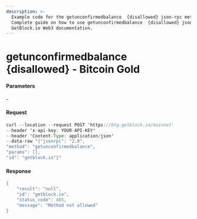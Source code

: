 ```yaml
---
description: >-
  Example code for the getunconfirmedbalance  {disallowed} json-rpc method.
  Сomplete guide on how to use getunconfirmedbalance  {disallowed} json-rpc in
  GetBlock.io Web3 documentation.
---
```


# getunconfirmedbalance {disallowed} - Bitcoin Gold

#### Parameters

\-

#### Request

```java
curl --location --request POST 'https://btg.getblock.io/mainnet' 
--header 'x-api-key: YOUR-API-KEY' 
--header 'Content-Type: application/json' 
--data-raw '{"jsonrpc": "2.0",
"method": "getunconfirmedbalance",
"params": [],
"id": "getblock.io"}'
```

#### Response

```java
{
    "result": "null",
    "id": "getblock.io",
    "status_code": 405,
    "message": "Method not allowed"
}
```
